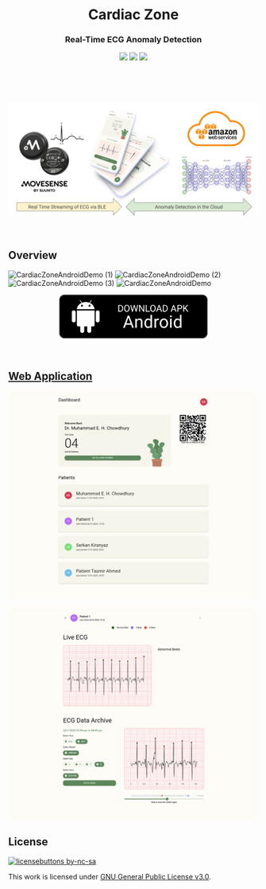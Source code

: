 <h1 align="center">Cardiac Zone</h1>
<h3 align="center">Real-Time ECG Anomaly Detection</h3>

<p align="center">
  <img src="https://img.shields.io/badge/Android_Studio-3DDC84?style=for-the-badge&logo=android-studio&logoColor=white"/> <img src="https://img.shields.io/badge/Kotlin-0095D5?&style=for-the-badge&logo=kotlin&logoColor=white"/> <img src="https://img.shields.io/badge/Amazon_AWS-232F3E?style=for-the-badge&logo=amazon-aws&logoColor=white"/>
</p>

<br>
<br>
<br>

<p align="center">
  <img src="diagram.svg"/>
</p>

<br>

## Overview

![CardiacZoneAndroidDemo (1)](https://user-images.githubusercontent.com/38709932/234545690-1b6306b9-a15a-4807-9253-398121d1b81e.svg)
![CardiacZoneAndroidDemo (2)](https://user-images.githubusercontent.com/38709932/234545680-79ad3e98-f83c-4de8-80b4-62dfa82614bb.svg)
![CardiacZoneAndroidDemo (3)](https://user-images.githubusercontent.com/38709932/234545664-e39d7db1-4773-4c79-aee2-88819e54cd14.svg)
![CardiacZoneAndroidDemo](https://user-images.githubusercontent.com/38709932/234545697-23c06af4-cc4d-45ea-bccb-a3f53e4ba556.svg)

<p align="center">
  <a href="https://github.com/atick-faisal/Cardiac-Zone-Android/releases/download/v3.1.3/cardiac_zone_release_v3.1.3_29.12.2022.08.33.PM.apk">
    <img src="download_apk.png" width="300"/>
  </a>
</p>

<br>

## [Web Application](https://czone.netlify.app/)

<p align="center">
  <img src="czone_web_2.png"/>
</p>
<p align="center">
  <img src="czone_web_3.png"/>
</p>

## License
[![licensebuttons by-nc-sa](https://licensebuttons.net/l/by-nc-sa/3.0/88x31.png)](https://creativecommons.org/licenses/by-nc-sa/4.0)

This work is licensed under [GNU General Public License v3.0](https://github.com/atick-faisal/Cardiac-Zone-Android/blob/main/LICENSE).
